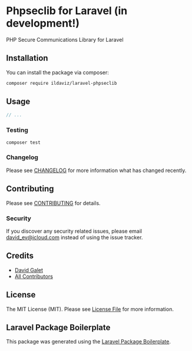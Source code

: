 # Phpseclib for Laravel (in development!)

PHP Secure Communications Library for Laravel

## Installation

You can install the package via composer:

```bash
composer require ildaviz/laravel-phpseclib
```

## Usage

```php
// ...
```

### Testing

```bash
composer test
```

### Changelog

Please see [CHANGELOG](CHANGELOG.md) for more information what has changed recently.

## Contributing

Please see [CONTRIBUTING](CONTRIBUTING.md) for details.

### Security

If you discover any security related issues, please email david_ev@icloud.com instead of using the issue tracker.

## Credits

-   [David Galet](https://github.com/ildaviz)
-   [All Contributors](../../contributors)

## License

The MIT License (MIT). Please see [License File](LICENSE.md) for more information.

## Laravel Package Boilerplate

This package was generated using the [Laravel Package Boilerplate](https://laravelpackageboilerplate.com).
